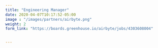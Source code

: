 ```yaml
---
title: "Engineering Manager"
date: 2020-04-07T10:17:52-05:00
image : "/images/partners/airbyte.png"
weight: 2
form_link: "https://boards.greenhouse.io/airbyte/jobs/4303608004"


---
```

